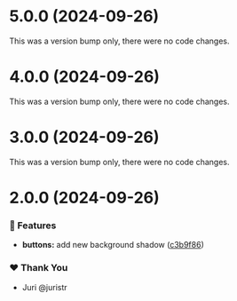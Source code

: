 # 5.0.0 (2024-09-26)

This was a version bump only, there were no code changes.

# 4.0.0 (2024-09-26)

This was a version bump only, there were no code changes.

# 3.0.0 (2024-09-26)

This was a version bump only, there were no code changes.

# 2.0.0 (2024-09-26)


### 🚀 Features

- **buttons:** add new background shadow ([c3b9f86](https://github.com/danhnguyen-agilityio/tuskydesign/commit/c3b9f86))

### ❤️  Thank You

- Juri @juristr
